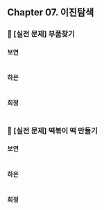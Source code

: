 ## Chapter 07. 이진탐색
### 📌 [실전 문제] 부품찾기
#### 보연
```javascript

```
#### 하은
```javascript
```
#### 희정
```javascript

```

### 📌 [실전 문제] 떡볶이 떡 만들기
#### 보연
```javascript
```
#### 하은
```javascript
```
#### 희정
```javascript

```